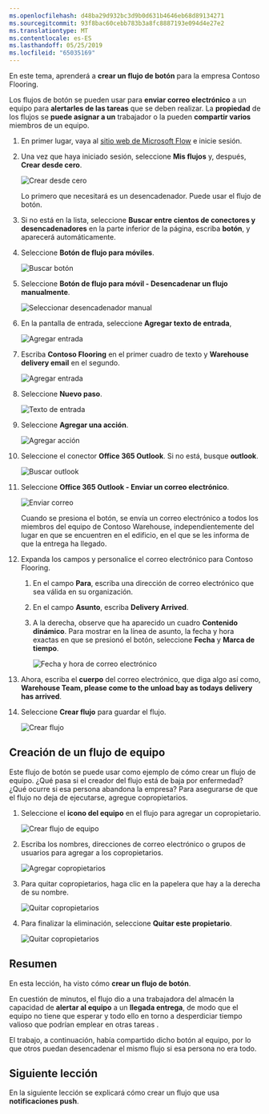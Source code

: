 ```yaml
---
ms.openlocfilehash: d48ba29d932bc3d9b0d631b4646eb68d89134271
ms.sourcegitcommit: 93f8bac60cebb783b3a8fc8887193e094d4e27e2
ms.translationtype: MT
ms.contentlocale: es-ES
ms.lasthandoff: 05/25/2019
ms.locfileid: "65035169"
---
```

En este tema, aprenderá a **crear un flujo de botón** para la empresa Contoso Flooring. 

Los flujos de botón se pueden usar para **enviar correo electrónico** a un equipo para **alertarles de las tareas** que se deben realizar. La **propiedad** de los flujos se **puede asignar a un** trabajador o la pueden **compartir varios** miembros de un equipo.  

1. En primer lugar, vaya al [sitio web de Microsoft Flow](https://ms.flow.microsoft.com) e inicie sesión.
2. Una vez que haya iniciado sesión, seleccione **Mis flujos** y, después, **Crear desde cero**.
   
    ![Crear desde cero](./media/learning-create-button-flow/2-create-from-blank.png)
   
    Lo primero que necesitará es un desencadenador. Puede usar el flujo de botón. 
3. Si no está en la lista, seleccione **Buscar entre cientos de conectores y desencadenadores** en la parte inferior de la página, escriba **botón**, y aparecerá automáticamente. 
4. Seleccione **Botón de flujo para móviles**.
   
    ![Buscar botón](./media/learning-create-button-flow/3-button-flow.png) 
5. Seleccione **Botón de flujo para móvil - Desencadenar un flujo manualmente**.
   
    ![Seleccionar desencadenador manual](./media/learning-create-button-flow/4-press-it.png)
6. En la pantalla de entrada, seleccione **Agregar texto de entrada**,
   
    ![Agregar entrada](./media/learning-create-button-flow/5-add-input.png)
7. Escriba **Contoso Flooring** en el primer cuadro de texto y **Warehouse delivery email** en el segundo.
   
    ![Agregar entrada](./media/learning-create-button-flow/6-text-for-flow.png)
8. Seleccione **Nuevo paso**. 
   
    ![Texto de entrada](./media/learning-create-button-flow/7-input-description.png)
9. Seleccione **Agregar una acción**. 
   
    ![Agregar acción](./media/learning-create-button-flow/8-add-an-action.png)
10. Seleccione el conector **Office 365 Outlook**. Si no está, busque **outlook**.
    
     ![Buscar outlook](./media/learning-create-button-flow/9-search-outlook.png)
11. Seleccione **Office 365 Outlook - Enviar un correo electrónico**.
    
     ![Enviar correo](./media/learning-create-button-flow/10-send-email.png)
    
     Cuando se presiona el botón, se envía un correo electrónico a todos los miembros del equipo de Contoso Warehouse, independientemente del lugar en que se encuentren en el edificio, en el que se les informa de que la entrega ha llegado.
12. Expanda los campos y personalice el correo electrónico para Contoso Flooring.
    
    1. En el campo **Para**, escriba una dirección de correo electrónico que sea válida en su organización.
    2. En el campo **Asunto**, escriba **Delivery Arrived**. 
    3. A la derecha, observe que ha aparecido un cuadro **Contenido dinámico**. Para mostrar en la línea de asunto, la fecha y hora exactas en que se presionó el botón, seleccione **Fecha** y **Marca de tiempo**. 
       
        ![Fecha y hora de correo electrónico](./media/learning-create-button-flow/11-email-date-time.png)
13. Ahora, escriba el **cuerpo** del correo electrónico, que diga algo así como, **Warehouse Team, please come to the unload bay as todays delivery has arrived**.
14. Seleccione **Crear flujo** para guardar el flujo.
    
     ![Crear flujo](./media/learning-create-button-flow/12-create-flow.png)

## <a name="create-a-team-flow"></a>Creación de un flujo de equipo
Este flujo de botón se puede usar como ejemplo de cómo crear un flujo de equipo. ¿Qué pasa si el creador del flujo está de baja por enfermedad? ¿Qué ocurre si esa persona abandona la empresa? Para asegurarse de que el flujo no deja de ejecutarse, agregue copropietarios.

1. Seleccione el **icono del equipo** en el flujo para agregar un copropietario.
   
    ![Crear flujo de equipo](./media/learning-create-button-flow/13-create-team-flow.png) 
2. Escriba los nombres, direcciones de correo electrónico o grupos de usuarios para agregar a los copropietarios.
   
    ![Agregar copropietarios](./media/learning-create-button-flow/14-add-co-owners.png)
3. Para quitar copropietarios, haga clic en la papelera que hay a la derecha de su nombre.
   
    ![Quitar copropietarios](./media/learning-create-button-flow/15-remove-co-owners.png)
4. Para finalizar la eliminación, seleccione **Quitar este propietario**.
   
    ![Quitar copropietarios](./media/learning-create-button-flow/16-agree-to-remove.png)

## <a name="summary"></a>Resumen
En esta lección, ha visto cómo **crear un flujo de botón**. 

En cuestión de minutos, el flujo dio a una trabajadora del almacén la capacidad de **alertar al equipo** a un **llegada entrega**, de modo que el equipo no tiene que esperar y todo ello en torno a desperdiciar tiempo valioso que podrían emplear en otras tareas . 

El trabajo, a continuación, había compartido dicho botón al equipo, por lo que otros puedan desencadenar el mismo flujo si esa persona no era todo.

## <a name="next-lesson"></a>Siguiente lección
En la siguiente lección se explicará cómo crear un flujo que usa **notificaciones push**.

